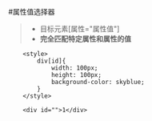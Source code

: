 #属性值选择器

>- 目标元素[属性="属性值"]
>- **完全匹配特定属性和属性的值**

```
	<style>
		div[id]{
			width: 100px;
			height: 100px;
			background-color: skyblue;
		}
	</style>
	
	<div id="">1</div>
```
